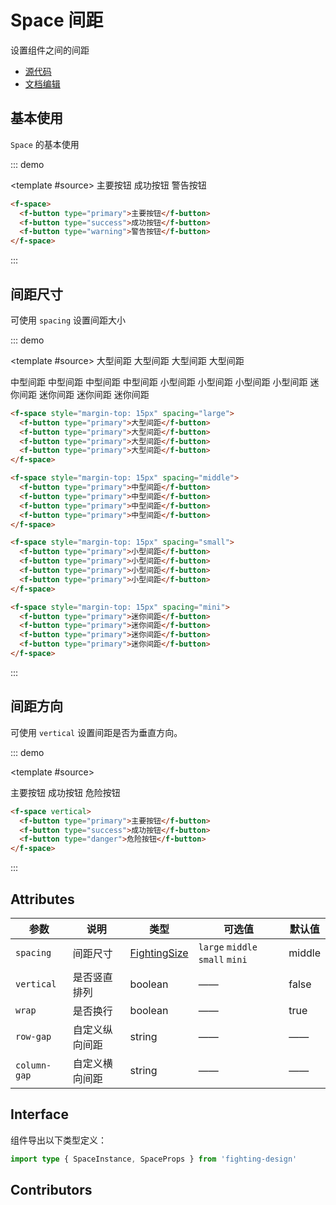 # Space 间距

设置组件之间的间距

- [源代码](https://github.com/FightingDesign/fighting-design/tree/master/packages/fighting-design/space)
- [文档编辑](https://github.com/FightingDesign/fighting-design/blob/master/docs/docs/components/space.md)

## 基本使用

`Space` 的基本使用

::: demo

<template #source>
<f-space>
<f-button type="primary">主要按钮</f-button>
<f-button type="success">成功按钮</f-button>
<f-button type="warning">警告按钮</f-button>
</f-space>
</template>

```html
<f-space>
  <f-button type="primary">主要按钮</f-button>
  <f-button type="success">成功按钮</f-button>
  <f-button type="warning">警告按钮</f-button>
</f-space>
```

:::

## 间距尺寸

可使用 `spacing` 设置间距大小

::: demo

<template #source>
<f-space style="margin-top: 15px" spacing="large">
<f-button type="primary">大型间距</f-button>
<f-button type="primary">大型间距</f-button>
<f-button type="primary">大型间距</f-button>
<f-button type="primary">大型间距</f-button>
</f-space>

<f-space style="margin-top: 15px" spacing="middle">
  <f-button type="primary">中型间距</f-button>
  <f-button type="primary">中型间距</f-button>
  <f-button type="primary">中型间距</f-button>
  <f-button type="primary">中型间距</f-button>
</f-space>

<f-space style="margin-top: 15px" spacing="small">
  <f-button type="primary">小型间距</f-button>
  <f-button type="primary">小型间距</f-button>
  <f-button type="primary">小型间距</f-button>
  <f-button type="primary">小型间距</f-button>
</f-space>

<f-space style="margin-top: 15px" spacing="mini">
  <f-button type="primary">迷你间距</f-button>
  <f-button type="primary">迷你间距</f-button>
  <f-button type="primary">迷你间距</f-button>
  <f-button type="primary">迷你间距</f-button>
</f-space>

</template>

```html
<f-space style="margin-top: 15px" spacing="large">
  <f-button type="primary">大型间距</f-button>
  <f-button type="primary">大型间距</f-button>
  <f-button type="primary">大型间距</f-button>
  <f-button type="primary">大型间距</f-button>
</f-space>

<f-space style="margin-top: 15px" spacing="middle">
  <f-button type="primary">中型间距</f-button>
  <f-button type="primary">中型间距</f-button>
  <f-button type="primary">中型间距</f-button>
  <f-button type="primary">中型间距</f-button>
</f-space>

<f-space style="margin-top: 15px" spacing="small">
  <f-button type="primary">小型间距</f-button>
  <f-button type="primary">小型间距</f-button>
  <f-button type="primary">小型间距</f-button>
  <f-button type="primary">小型间距</f-button>
</f-space>

<f-space style="margin-top: 15px" spacing="mini">
  <f-button type="primary">迷你间距</f-button>
  <f-button type="primary">迷你间距</f-button>
  <f-button type="primary">迷你间距</f-button>
  <f-button type="primary">迷你间距</f-button>
</f-space>
```

:::

## 间距方向

可使用 `vertical` 设置间距是否为垂直方向。

::: demo

<template #source>

<f-space vertical>
  <f-button type="primary">主要按钮</f-button>
  <f-button type="success">成功按钮</f-button>
  <f-button type="danger">危险按钮</f-button>
</f-space>
</template>

```html
<f-space vertical>
  <f-button type="primary">主要按钮</f-button>
  <f-button type="success">成功按钮</f-button>
  <f-button type="danger">危险按钮</f-button>
</f-space>
```

:::

## Attributes

| 参数         | 说明           | 类型                                                               | 可选值                          | 默认值 |
| ------------ | -------------- | ------------------------------------------------------------------ | ------------------------------- | ------ |
| `spacing`    | 间距尺寸       | <a href="/components/interface.html#fightingsize">FightingSize</a> | `large` `middle` `small` `mini` | middle |
| `vertical`   | 是否竖直排列   | boolean                                                            | ——                              | false  |
| `wrap`       | 是否换行       | boolean                                                            | ——                              | true   |
| `row-gap`    | 自定义纵向间距 | string                                                             | ——                              | ——     |
| `column-gap` | 自定义横向间距 | string                                                             | ——                              | ——     |

## Interface

组件导出以下类型定义：

```ts
import type { SpaceInstance, SpaceProps } from 'fighting-design'
```

## Contributors

<a href="https://github.com/Tyh2001" target="_blank">
  <f-avatar round src="https://avatars.githubusercontent.com/u/73180970?v=4" />
</a>

<a href="https://github.com/godwei123" target="_blank">
  <f-avatar round src="https://avatars.githubusercontent.com/u/40879937?v=4" />
</a>
